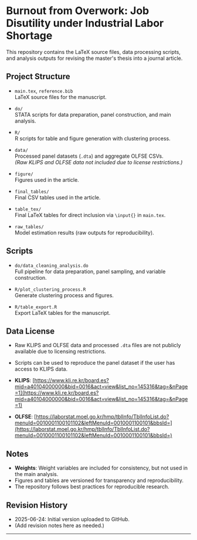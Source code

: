 # Burnout from Overwork: Job Disutility under Industrial Labor Shortage

This repository contains the LaTeX source files, data processing scripts, and analysis outputs for revising the master's thesis into a journal article.

## Project Structure

- `main.tex`, `reference.bib`  
    LaTeX source files for the manuscript.

- `do/`  
    STATA scripts for data preparation, panel construction, and main analysis.

- `R/`  
    R scripts for table and figure generation with clustering process.

- `data/`  
    Processed panel datasets (`.dta`) and aggregate OLFSE CSVs.  
    *(Raw KLIPS and OLFSE data not included due to license restrictions.)*

- `figure/`  
    Figures used in the article.

- `final_tables/`  
    Final CSV tables used in the article.

- `table_tex/`  
    Final LaTeX tables for direct inclusion via `\input{}` in `main.tex`.

- `raw_tables/`  
    Model estimation results (raw outputs for reproducibility).

## Scripts

- `do/data_cleaning_analysis.do`  
    Full pipeline for data preparation, panel sampling, and variable construction.

- `R/plot_clustering_process.R`  
    Generate clustering process and figures.

- `R/table_export.R`  
    Export LaTeX tables for the manuscript.

## Data License

- Raw KLIPS and OLFSE data and processed `.dta` files are not publicly available due to licensing restrictions.  
- Scripts can be used to reproduce the panel dataset if the user has access to KLIPS data.

- **KLIPS**: [https://www.kli.re.kr/board.es?mid=a40104000000&bid=0016&act=view&list_no=145316&tag=&nPage=1](https://www.kli.re.kr/board.es?mid=a40104000000&bid=0016&act=view&list_no=145316&tag=&nPage=1)

- **OLFSE**: [https://laborstat.moel.go.kr/hmp/tblInfo/TblInfoList.do?menuId=0010001100101102&leftMenuId=0010001100101&bbsId=](https://laborstat.moel.go.kr/hmp/tblInfo/TblInfoList.do?menuId=0010001100101102&leftMenuId=0010001100101&bbsId=)

## Notes

- **Weights**: Weight variables are included for consistency, but not used in the main analysis.
- Figures and tables are versioned for transparency and reproducibility.
- The repository follows best practices for reproducible research.

## Revision History

- 2025-06-24: Initial version uploaded to GitHub.
- (Add revision notes here as needed.)

---

